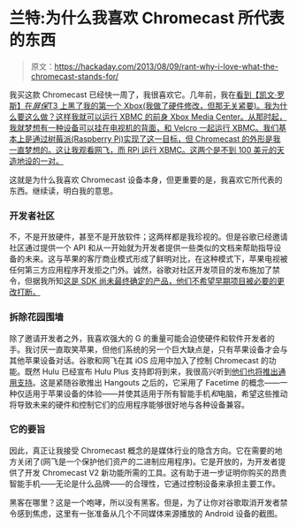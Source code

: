 # 兰特:为什么我喜欢 Chromecast 所代表的东西

> 原文：<https://hackaday.com/2013/08/09/rant-why-i-love-what-the-chromecast-stands-for/>

我买这款 Chromecast 已经快一周了，我很喜欢它。几年前，我在[看到【凯文·罗斯】在*屏保*T3 上黑了我的第一个 Xbox(我做了硬件修改，但那无关紧要)。我为什么要这么做？这样我就可以运行 XBMC 的前身 Xbox Media Center。从那时起，我就梦想有一种设备可以挂在电视机的背面，和 Velcro 一起运行 XBMC。我们基本上是通过树莓派(Raspberry Pi)实现了这一目标，但 Chromecast 的外形是我一直梦想的。这让我观看网飞，而 RPi 运行 XBMC。这两个是不到 100 美元的天造地设的一对。](http://www.youtube.com/watch?v=Esf74hqf8Sw)

这就是为什么我喜欢 Chromecast 设备本身，但更重要的是，我喜欢它所代表的东西。继续读，明白我的意思。

### 开发者社区

不，不是开放硬件，甚至不是开放软件；这两样都是我珍视的。但是谷歌已经邀请社区通过提供一个 API 和从一开始就为开发者提供一些类似的文档来帮助指导设备的未来。这与苹果的客厅商业模式形成了鲜明对比，在这种模式下，苹果电视被任何第三方应用程序开发拒之门外。诚然，谷歌对社区开发项目的发布施加了禁令，但据我所知[这是 SDK 尚未最终确定的产品，他们不希望早期项目被必要的更改打断。](http://www.reddit.com/r/Chromecast/comments/1jqevz/koushik_dutta_i_could_release_this_right_now_just/cbhadf9)

### 拆除花园围墙

除了邀请开发者之外，我喜欢强大的 G 的重量可能会迫使硬件和软件开发者的手。我讨厌一直取笑苹果，但他们系统的另一个巨大缺点是，只有苹果设备才会与其他苹果设备对话。谷歌和网飞在其 iOS 应用中加入了控制 Chromecast 的功能。既然 Hulu 已经宣布 Hulu Plus 支持即将到来，我很高兴听到[他们也将推出通用支持](http://www.theverge.com/2013/7/31/4576476/hulu-plus-coming-to-google-chromecast)。这是紧随谷歌推出 Hangouts 之后的，它采用了 Facetime 的概念——一种仅适用于苹果设备的体验——并使其适用于所有智能手机*和*电脑，希望这些推动将导致未来的硬件和控制它们的应用程序能够很好地与各种设备兼容。

### 它的要旨

因此，真正让我接受 Chromecast 概念的是媒体行业的隐含方向。它在需要的地方关闭了(网飞是一个保护他们资产的二进制应用程序)。它是开放的，为开发者提供了开发 Chromecast V2 新功能所需的工具。这有助于进一步证明你购买的昂贵智能手机——无论是什么品牌——的合理性，它通过控制设备来承担主要工作。

黑客在哪里？这是一个咆哮，所以没有黑客。但是，为了让你对谷歌取消开发者禁令感到焦虑，这里有一张准备从几个不同媒体来源播放的 Android 设备的截图。